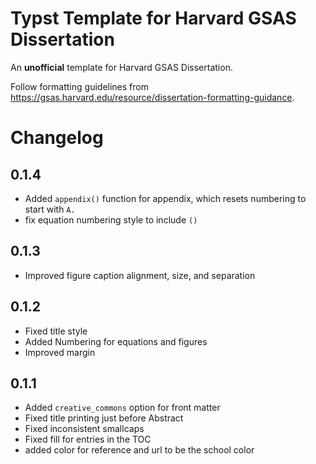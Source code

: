 # Typst Template for Harvard GSAS Dissertation
An **unofficial** template for Harvard GSAS Dissertation.

Follow formatting guidelines from https://gsas.harvard.edu/resource/dissertation-formatting-guidance.

# Changelog

## 0.1.4
- Added `appendix()` function for appendix, which resets numbering to start with `A.`
- fix equation numbering style to include `()`

## 0.1.3
- Improved figure caption alignment, size, and separation

## 0.1.2
- Fixed title style
- Added Numbering for equations and figures
- Improved margin

## 0.1.1
- Added `creative_commons` option for front matter
- Fixed title printing just before Abstract
- Fixed inconsistent smallcaps
- Fixed fill for entries in the TOC
- added color for reference and url to be the school color
